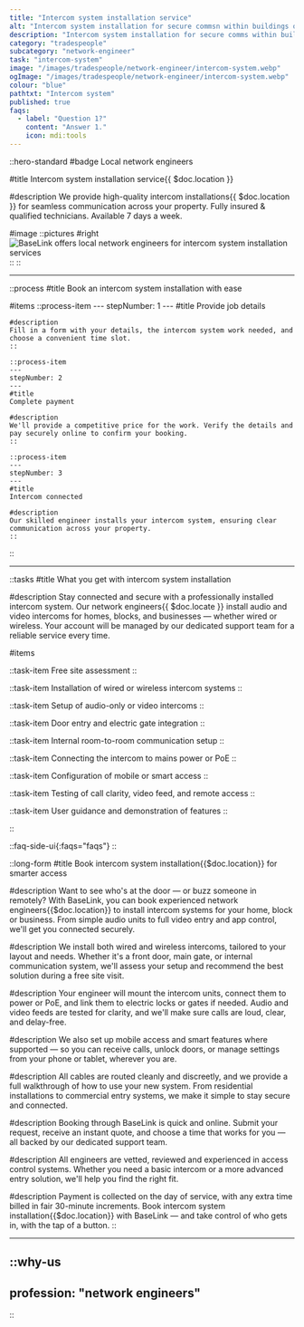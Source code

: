 ```yaml
---
title: "Intercom system installation service"
alt: "Intercom system installation for secure commsn within buildings or premises"
description: "Intercom system installation for secure comms within buildings or premises"
category: "tradespeople"
subcategory: "network-engineer"
task: "intercom-system"
image: "/images/tradespeople/network-engineer/intercom-system.webp"
ogImage: "/images/tradespeople/network-engineer/intercom-system.webp"
colour: "blue"
pathtxt: "Intercom system"
published: true
faqs:
  - label: "Question 1?"
    content: "Answer 1."
    icon: mdi:tools
---
```


::hero-standard
#badge
Local network engineers

#title
Intercom system installation service{{ $doc.location }}

#description
 We provide high-quality intercom installations{{ $doc.location }} for seamless communication across your property. Fully insured & qualified technicians. Available 7 days a week.

#image
    ::pictures
    #right
    ![BaseLink offers local network engineers for intercom system installation services](/images/tradespeople/network-engineer/intercom-system.webp)
    ::
::

---

::process
#title
Book an intercom system installation with ease

#items
    ::process-item
    ---
    stepNumber: 1
    ---
    #title
    Provide job details

    #description
    Fill in a form with your details, the intercom system work needed, and choose a convenient time slot.
    ::
    
    ::process-item
    ---
    stepNumber: 2
    ---
    #title
    Complete payment

    #description
    We'll provide a competitive price for the work. Verify the details and pay securely online to confirm your booking.
    ::

    ::process-item
    ---
    stepNumber: 3
    ---
    #title
    Intercom connected

    #description
    Our skilled engineer installs your intercom system, ensuring clear communication across your property.
    ::
::

---

::tasks
#title
What you get with intercom system installation

#description
Stay connected and secure with a professionally installed intercom system. Our network engineers{{ $doc.locate }} install audio and video intercoms for homes, blocks, and businesses — whether wired or wireless. Your account will be managed by our dedicated support team for a reliable service every time.

#items

  ::task-item
  Free site assessment
  ::

  ::task-item
  Installation of wired or wireless intercom systems
  ::

  ::task-item
  Setup of audio-only or video intercoms
  ::

  ::task-item
  Door entry and electric gate integration
  ::

  ::task-item
  Internal room-to-room communication setup
  ::

  ::task-item
  Connecting the intercom to mains power or PoE
  ::

  ::task-item
  Configuration of mobile or smart access
  ::

  ::task-item
  Testing of call clarity, video feed, and remote access
  ::

  ::task-item
  User guidance and demonstration of features
  ::

::


::faq-side-ui{:faqs="faqs"}
::


::long-form
#title
Book intercom system installation{{$doc.location}} for smarter access

#description
Want to see who's at the door — or buzz someone in remotely? With BaseLink, you can book experienced network engineers{{$doc.location}} to install intercom systems for your home, block or business. From simple audio units to full video entry and app control, we'll get you connected securely.

#description
We install both wired and wireless intercoms, tailored to your layout and needs. Whether it's a front door, main gate, or internal communication system, we'll assess your setup and recommend the best solution during a free site visit.

#description
Your engineer will mount the intercom units, connect them to power or PoE, and link them to electric locks or gates if needed. Audio and video feeds are tested for clarity, and we'll make sure calls are loud, clear, and delay-free.

#description
We also set up mobile access and smart features where supported — so you can receive calls, unlock doors, or manage settings from your phone or tablet, wherever you are.

#description
All cables are routed cleanly and discreetly, and we provide a full walkthrough of how to use your new system. From residential installations to commercial entry systems, we make it simple to stay secure and connected.

#description
Booking through BaseLink is quick and online. Submit your request, receive an instant quote, and choose a time that works for you — all backed by our dedicated support team.

#description
All engineers are vetted, reviewed and experienced in access control systems. Whether you need a basic intercom or a more advanced entry solution, we'll help you find the right fit.

#description
Payment is collected on the day of service, with any extra time billed in fair 30-minute increments. Book intercom system installation{{$doc.location}} with BaseLink — and take control of who gets in, with the tap of a button.
::

---

::why-us
---
profession: "network engineers"
---
::